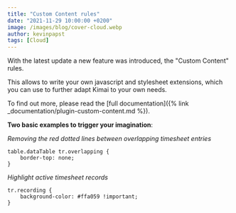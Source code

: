 ```yaml
---
title: "Custom Content rules"
date: "2021-11-29 10:00:00 +0200"
image: /images/blog/cover-cloud.webp
author: kevinpapst
tags: [Cloud]
---
```


With the latest update a new feature was introduced, the "Custom Content" rules.

This allows to write your own javascript and stylesheet extensions, which you can use to further adapt Kimai to your own needs.

To find out more, please read the [full documentation]({% link _documentation/plugin-custom-content.md %}).

**Two basic examples to trigger your imagination**:

_Removing the red dotted lines between overlapping timesheet entries_
```
table.dataTable tr.overlapping {
    border-top: none;
}
```

_Highlight active timesheet records_
```
tr.recording {
    background-color: #ffa059 !important;
}
```
